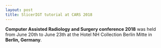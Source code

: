 ```yaml
---
layout: post
title: SlicerIGT tutorial at CARS 2018
---
```


**Computer Assisted Radiology and Surgery conference 2018** was held from June 20th to June 23th at the Hotel NH Collection Berlin Mitte in **Berlin, Germany**. 
